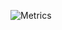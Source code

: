 

![Metrics](https://metrics.lecoq.io/ganobrega?template=classic&config.timezone=America%2FSao_Paulo)
